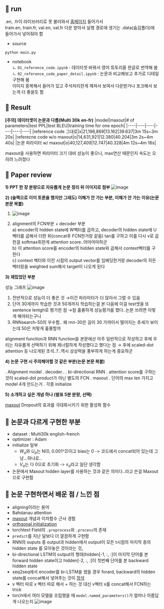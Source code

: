 ## 🧐 run
.en, .fr이 라이브러리로 못 불러와서 [홈페이지](https://github.com/multi30k/dataset/tree/master/data/task1/raw) 들어가서<br>
train.en, train.fr, val.en, val.fr 다운 받아서 실행 경로에 생기는 .data(숨김폴더)에 들어가서 넣어줘야 함

- source
```
python main.py
```
- notebook<br>
ㄴ `01_reference_code.ipynb` : 데이터셋 바꿔서 영어 튜토리올 한글로 번역해 봄<br>
ㄴ `02_reference_code_paper_detail.ipynb` : 논문과 비교해보고 추가로 디테일 구현해 봄<br>
이미지 중복해서 들어가 있고 주석처리한게 깨져서 보여서 다운받거나 포크해서 보는게 더 좋을듯 함

## 🤗 Result
**[주의] 데이터셋이 논문과 다름(Multi 30k en-fr)**
|model|maxout|# of parameters|test PPL|test BLEU|training time for one epoch|
|----|----|----|----|----|----|
|reference code 그대로|x|21,196,869|13.162|39.637|3m 15s~3m 20s|
|referecne code w/o maxout|o|14,631,921|12.380|40.204|3m 2s~4m 40s|
|논문 파라미터 w/ maxout|o|40,127,409|12.747|40.328|4m 12s~4m 16s|

maxout을 사용하면 파라미터 크기 대비 성능이 좋으나, max연산 때문인지 속도는 오히려 느려졌다

## 🤔 Paper review
**1) PPT 한 장 분량으로 자유롭게 논문 정리 뒤 이미지로 첨부**
![image](https://user-images.githubusercontent.com/46675408/112748663-3348c300-8ff8-11eb-860a-dbdc3e0dbad5.png)

**2) (슬랙으로 이미 토론을 했지만 그래도) 이해가 안 가는 부분, 이해가 안 가는 이유(논문 본문 복붙)**

1) ![image](https://user-images.githubusercontent.com/46675408/112748684-596e6300-8ff8-11eb-8f76-40a94163583a.png)

2) alignment의 FCN부분 + decoder 부분 <br>
  a) encoder의 hidden state에 W벡터를 곱하고, decoder의 hidden state에 U벡터를 곱해서 더한 뒤(concat후 FCN한거랑 같음) tan를 구하고 이를 다시 v로 곱한걸 softmax취한게 attention score..어마어마하군<br>
  b) 이 attention score를 encoder의  hidden state와 곱해서 context벡터를 구한다<br>
  c) context 벡터와 이전 시점의 output vector를 임베딩한거랑 decoder의 히든벡터랑을 weighted sum해서 target이 나오게 된다 

**3) 재밌었던 부분**

성능 그래프 
![image](https://user-images.githubusercontent.com/46675408/112748689-625f3480-8ff8-11eb-85d5-9f67c0bdcf05.png)
1) 전반적으로 성능이 더 좋은 것 →이건 파라미터가 더 많아서 그럴 수 있음
2) 단어 30개까지 학습한 것과 50개까지 학습하는걸 본 다음에 이걸 test셋을 또 sentence lentgh로 평가한 점 →참 훌륭하게 성능평가를 했다..논문 쓰려면 이렇게 해야되는구나
3) RNNsearch-50의 우수함.. 왜 rnn-30은 길이 30 가까이서 떨어지는 추세가 보이는데 50은 저렇게 훌륭할까

alignment function과 RNN function을 본문에선 아주 일반적으로 작성하고 후에 우리는 자유롭게 선택하기 위해 제너럴하게 작성했다고 했다는 점
→ 후에 scaled-dot attention 등 나오게된 초석..?..역시 상상력을 풍부하게 하는게 중요하군

**4) 논문 구현 시 주의해야할 것 같은 부분(논문 본문 복붙)**

. Alignment model
. decoder..
. bi-directional RNN
. attention score를 구하는 것이 scaled-dot product가 아닌 별도의 FCN 
. maxout 
. 단어의 max len 가지고 model 4개 만드는거 
. 각종 initialize

**5) 소개하고 싶은 개념 하나 (발표 5분 분량, 선택)**

[maxout](https://arxiv.org/pdf/1302.4389.pdf)
Dropout의 효과를 극대화시키기 위한 활성화 함수

## 🤫 논문과 다르게 구현한 부분
- dataset : Multi30k english-french
- optimizer : Adam
- initialize 일부
  - $W_a$와 $U_a$는 N(0, 0.001^2)이고 bias는 0 -> 코드에서 concat되어 있는데 그냥...하나로..
  - $V_a$는 다 0으로 초기화 -> $v_a$라고 일단 생각함
- 논문에서 Maxout hidden layer를 사용하는 것과 같은 의미다..라고 쓴걸 Maxout으로 구현함 

## 🤭 논문 구현하면서 배운 점 / 느낀 점
- aligning이라는 용어
- Bahdanau attention
- [maxout](https://m.blog.naver.com/PostView.nhn?blogId=laonple&logNo=220836305907&proxyReferer=https:%2F%2Fwww.google.com%2F) 개념과 이차함수 근사 경험
- [orthgonal initialization](https://smerity.com/articles/2016/orthogonal_init.html) 
- torchtext Field의 `.preprocess`와 `.process`의 존재
- `predict`를 지난 달보다 더 깔끔하게 구현함
- RNN의 ouputs 중 output과 hidden에서 output이 모든 t시점의 마지막 층의 hidden state 를 모아놓은 것이라는 것[.](https://pytorch.org/docs/stable/generated/torch.nn.RNN.html) 
- bi-directional LSTM의 output의 형태(hidden[-1, :, :]이 마지막 단어를 본 forward hidden state이고 hidden[-2, :, :]이 첫번째 단어를 본 backward hidden state
- seq2seq에서 encoder를 bi-LSTM을 썼을 경우 forard, backward의 hidden state를 concat해서 넣어주는 것이 [정석](https://towardsdatascience.com/understanding-bidirectional-rnn-in-pytorch-5bd25a5dd66)
- v 벡터 따로 x 벡터 따로 해서 + 하는 것 대신 v벡터 x를 concat해서 FCN하는 trick
- torch에서 여러 모델을 조립했을 때 `model.named_parameters()`가 얼마나 아름답게 나오는지 
![image](https://user-images.githubusercontent.com/46675408/113498443-e446e480-9547-11eb-9be0-a910635c61c7.png)  
